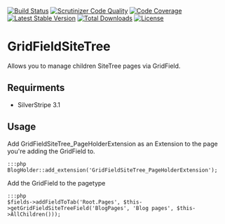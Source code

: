 [![Build Status](https://secure.travis-ci.org/christopherdarling/silverstripe-gridfieldsitetree.png)](http://travis-ci.org/christopherdarling/silverstripe-gridfieldsitetree)
[![Scrutinizer Code Quality](https://scrutinizer-ci.com/g/christopherdarling/silverstripe-gridfieldsitetree/badges/quality-score.png?b=master)](https://scrutinizer-ci.com/g/christopherdarling/silverstripe-gridfieldsitetree/?branch=master)
[![Code Coverage](https://scrutinizer-ci.com/g/christopherdarling/silverstripe-gridfieldsitetree/badges/coverage.png?b=master)](https://scrutinizer-ci.com/g/christopherdarling/silverstripe-gridfieldsitetree/?branch=master)
[![Latest Stable Version](https://poser.pugx.org/christopherdarling/silverstripe-gridfieldsitetree/v/stable.png)](https://packagist.org/packages/christopherdarling/silverstripe-gridfieldsitetree)
[![Total Downloads](https://poser.pugx.org/christopherdarling/silverstripe-gridfieldsitetree/downloads.png)](https://packagist.org/packages/christopherdarling/silverstripe-gridfieldsitetree)
[![License](https://poser.pugx.org/christopherdarling/silverstripe-gridfieldsitetree/license.png)](https://packagist.org/packages/christopherdarling/silverstripe-gridfieldsitetree)

GridFieldSiteTree
=================

Allows you to manage children SiteTree pages via GridField.

## Requirments
* SilverStripe 3.1

## Usage
Add GridFieldSiteTree_PageHolderExtension as an Extension to the page you're adding the GridField to.

	:::php
	BlogHolder::add_extension('GridFieldSiteTree_PageHolderExtension');

Add the GridField to the pagetype

	:::php
	$fields->addFieldToTab('Root.Pages', $this->getGridFieldSiteTreeField('BlogPages', 'Blog pages', $this->AllChildren()));
